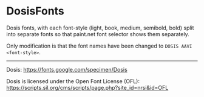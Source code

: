# DosisFonts

Dosis fonts, with each font-style (light, book, medium, semibold, bold) split into separate fonts so that paint.net font selector shows them separately.

Only modification is that the font names have been changed to `DOSIS AAVI <font-style>`.

---------

Dosis: https://fonts.google.com/specimen/Dosis

Dosis is licensed under the Open Font License (OFL): https://scripts.sil.org/cms/scripts/page.php?site_id=nrsi&id=OFL
